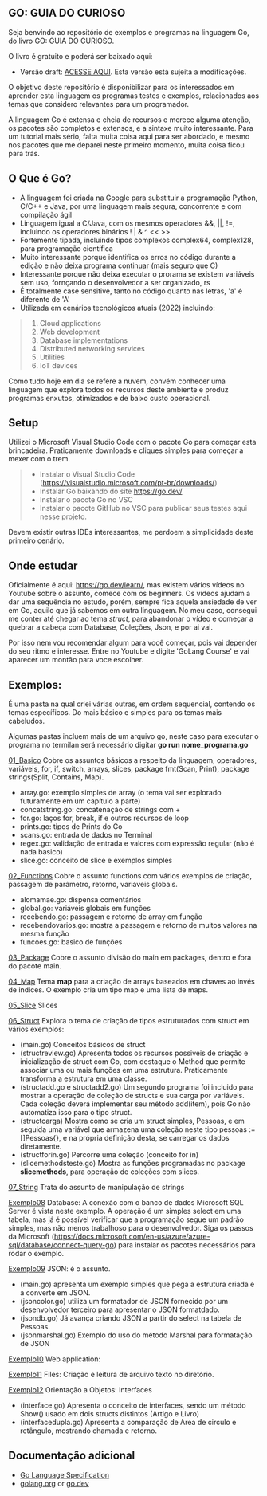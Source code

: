 ## GO: GUIA DO CURIOSO

Seja benvindo ao repositório de exemplos e programas na linguagem Go, do livro GO: GUIA DO CURIOSO.

O livro é gratuito e poderá ser baixado aqui: 

* Versão draft: [ACESSE AQUI](https://drive.google.com/file/d/15TBj6SLhg2Rtqy9UUy2f5RZtiTvtXaQT/view?usp=sharing). Esta versão está sujeita a modificações.

O objetivo deste repositório é disponibilizar para os interessados em aprender esta linguagem os programas testes e exemplos, relacionados aos temas que considero relevantes para um programador.

A linguagem Go é extensa e cheia de recursos e merece alguma atenção, os pacotes são completos e extensos, e a sintaxe muito interessante. Para um tutorial mais sério, falta muita coisa aqui para ser abordado, e mesmo nos pacotes que me deparei neste primeiro momento, muita coisa ficou para trás.

## O Que é Go?

* A linguagem foi criada na Google para substituir a programação Python, C/C++ e Java, por uma linguagem mais segura, concorrente e com compilação ágil
* Linguagem igual a C/Java, com os mesmos operadores &&, ||, !=, incluindo os operadores binários ! | & ^ << >>
* Fortemente tipada, incluindo tipos complexos complex64, complex128, para programação científica
* Muito interessante porque identifica os erros no código durante a edição e não deixa programa continuar (mais seguro que C)
* Interessante porque não deixa executar o prorama se existem variáveis sem uso, fornçando o desenvolvedor a ser organizado, rs
* É totalmente case sensitive, tanto no código quanto nas letras, 'a' é diferente de 'A'
* Utilizada em cenários tecnológicos atuais (2022) incluindo: 
> 1. Cloud applications
> 2. Web development
> 3. Database implementations
> 4. Distributed networking services
> 5. Utilities
> 6. IoT devices

Como tudo hoje em dia se refere a nuvem, convém conhecer uma linguagem que explora todos os recursos deste ambiente e produz programas enxutos, otimizados e de baixo custo operacional.

## Setup
Utilizei o Microsoft Visual Studio Code com o pacote Go para começar esta brincadeira. Praticamente downloads e cliques simples para começar a mexer com o trem.

>* Instalar o Visual Studio Code (https://visualstudio.microsoft.com/pt-br/downloads/)
>* Instalar Go baixando do site https://go.dev/
>* Instalar o pacote Go no VSC
>* Instalar o pacote GitHub no VSC para publicar seus testes aqui nesse projeto.

Devem existir outras IDEs interessantes, me perdoem a simplicidade deste primeiro cenário.

## Onde estudar
Oficialmente é aqui: https://go.dev/learn/, mas existem vários vídeos no Youtube sobre o assunto, comece com os beginners. Os vídeos ajudam a dar uma sequência no estudo, porém, sempre fica aquela ansiedade de ver em Go, aquilo que já sabemos em outra linguagem. No meu caso, consegui me conter até chegar ao tema *struct*, para abandonar o vídeo e começar a quebrar a cabeça com Database, Coleções, Json, e por ai vai.

Por isso nem vou recomendar algum para você começar, pois vai depender do seu ritmo e interesse. Entre no Youtube e digite 'GoLang Course' e vai aparecer um montão para voce escolher.

## Exemplos:
É uma pasta na qual criei várias outras, em ordem sequencial, contendo os temas específicos. Do mais básico e simples para os temas mais cabeludos.

Algumas pastas incluem mais de um arquivo go, neste caso para executar o programa no termilan será necessário digitar **go run nome_programa.go**

[01_Basico](https://github.com/douglasol/golang/tree/main/Exemplos/01_Basico) Cobre os assuntos básicos a respeito da linguagem, operadores, variáveis, for, if, switch, arrays, slices, package fmt(Scan, Print), package strings(Split, Contains, Map). 
* array.go: exemplo simples de array (o tema vai ser explorado futuramente em um capítulo a parte)
* concatstring.go: concatenação de strings com +
* for.go: laços for, break, if e outros recursos de loop
* prints.go: tipos de Prints do Go
* scans.go: entrada de dados no Terminal
* regex.go: validação de entrada e valores com expressão regular (não é nada basico)
* slice.go: conceito de slice e exemplos simples 

[02_Functions](https://github.com/douglasol/golang/tree/main/Exemplos/02_Functions) Cobre o assunto functions com vários exemplos de criação, passagem de parâmetro, retorno, variáveis globais.
* alomamae.go: dispensa comentários
* global.go: variáveis globais em funções
* recebendo.go: passagem e retorno de array em função
* recebendovarios.go: mostra a passagem e retorno de muitos valores na mesma função
* funcoes.go: basico de funções

[03_Package](https://github.com/douglasol/golang/tree/main/Exemplos/03_Package) Cobre o assunto divisão do main em packages, dentro e fora do pacote main.

[04_Map](https://github.com/douglasol/golang/tree/main/Exemplos/04_Map) Tema **map** para a criação de arrays baseados em chaves ao invés de indices. O exemplo cria um tipo map e uma lista de maps.

[05_Slice](https://github.com/douglasol/golang/tree/main/Exemplos/05_Slice) Slices

[06_Struct](https://github.com/douglasol/golang/tree/main/Exemplos/06_Struct) Explora o tema de criação de tipos estruturados com struct em vários exemplos:
* (main.go) Conceitos básicos de struct
* (structreview.go) Apresenta todos os recursos possiveis de criação e inicialização de struct com Go, com destaque o Method que permite associar uma ou mais funções em uma estrutura. Praticamente transforma a estrutura em uma classe.
* (structadd.go e structadd2.go) Um segundo programa foi incluido para mostrar a operação de coleção de structs e sua carga por variáveis. Cada coleção deverá implementar seu método add(item), pois Go não automatiza isso para o tipo struct. 
* (structcarga) Mostra como se cria um struct simples, Pessoas, e em seguida uma variável que armazena uma coleção neste tipo  pessoas := []Pessoas{}, e na própria definição desta, se carregar os dados diretamente. 
* (structforin.go) Percorre uma coleção (conceito for in)
* (slicemethodsteste.go) Mostra as funções programadas no package **slicemethods**, para operação de coleções com slices.

[07_String](https://github.com/douglasol/golang/tree/main/Exemplos/07_String) Trata do assunto de manipulação de strings

[Exemplo08](https://github.com/douglasol/golang/tree/main/Exemplos/Exemplo08) Database: A conexão com o banco de dados Microsoft SQL Server é vista neste exemplo. A operação é um simples select em uma tabela, mas já é possível verificar que a programação segue um padrão simples, mas não menos trabalhoso para o desenvolvedor. Siga os passos da Microsoft (https://docs.microsoft.com/en-us/azure/azure-sql/database/connect-query-go) para instalar os pacotes necessários para rodar o exemplo.

[Exemplo09](https://github.com/douglasol/golang/tree/main/Exemplos/Exemplo09) JSON: é o assunto. 
* (main.go) apresenta um exemplo simples que pega a estrutura criada e a converte em JSON. 
* (jsoncolor.go) utiliza um formatador de JSON fornecido por um desenvolvedor terceiro para apresentar o JSON formatdado.
* (jsondb.go) Já avança criando JSON a partir do select na tabela de Pessoas.
* (jsonmarshal.go) Exemplo do uso do método Marshal para formatação de JSON

[Exemplo10](https://github.com/douglasol/golang/tree/main/Exemplos/Exemplo10) Web application:

[Exemplo11](https://github.com/douglasol/golang/tree/main/Exemplos/Exemplo11) Files: Criação e leitura de arquivo texto no diretório.

[Exemplo12](https://github.com/douglasol/golang/tree/main/Exemplos/Exemplo11) Orientação a Objetos: Interfaces
* (interface.go) Apresenta o conceito de interfaces, sendo um método Show() usado em dois structs distintos (Artigo e Livro)
* (interfacedupla.go) Apresenta a comparação de Area de circulo e retângulo, mostrando chamada e retorno.


## Documentação adicional
* [Go Language Specification](https://go.dev/ref/spec)
* [golang.org](https://golang.org) or [go.dev](https://go.dev/)

